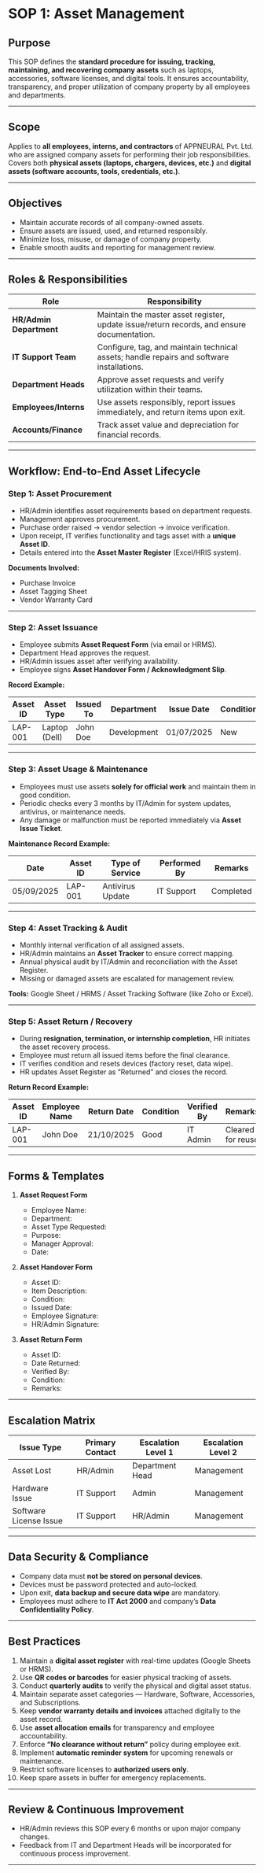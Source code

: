 # **SOP 1: Asset Management**

## **Purpose**

This SOP defines the **standard procedure for issuing, tracking, maintaining, and recovering company assets** such as laptops, accessories, software licenses, and digital tools.
It ensures accountability, transparency, and proper utilization of company property by all employees and departments.

---

## **Scope**

Applies to **all employees, interns, and contractors** of APPNEURAL Pvt. Ltd. who are assigned company assets for performing their job responsibilities.
Covers both **physical assets (laptops, chargers, devices, etc.)** and **digital assets (software accounts, tools, credentials, etc.)**.

---

## **Objectives**

* Maintain accurate records of all company-owned assets.
* Ensure assets are issued, used, and returned responsibly.
* Minimize loss, misuse, or damage of company property.
* Enable smooth audits and reporting for management review.

---

## **Roles & Responsibilities**

| Role                    | Responsibility                                                                             |
| ----------------------- | ------------------------------------------------------------------------------------------ |
| **HR/Admin Department** | Maintain the master asset register, update issue/return records, and ensure documentation. |
| **IT Support Team**     | Configure, tag, and maintain technical assets; handle repairs and software installations.  |
| **Department Heads**    | Approve asset requests and verify utilization within their teams.                          |
| **Employees/Interns**   | Use assets responsibly, report issues immediately, and return items upon exit.             |
| **Accounts/Finance**    | Track asset value and depreciation for financial records.                                  |

---

## **Workflow: End-to-End Asset Lifecycle**

### **Step 1: Asset Procurement**

* HR/Admin identifies asset requirements based on department requests.
* Management approves procurement.
* Purchase order raised → vendor selection → invoice verification.
* Upon receipt, IT verifies functionality and tags asset with a **unique Asset ID**.
* Details entered into the **Asset Master Register** (Excel/HRIS system).

**Documents Involved:**

* Purchase Invoice
* Asset Tagging Sheet
* Vendor Warranty Card

---

### **Step 2: Asset Issuance**

* Employee submits **Asset Request Form** (via email or HRMS).
* Department Head approves the request.
* HR/Admin issues asset after verifying availability.
* Employee signs **Asset Handover Form / Acknowledgment Slip**.

**Record Example:**

| Asset ID | Asset Type    | Issued To | Department  | Issue Date | Condition | Remarks         |
| -------- | ------------- | --------- | ----------- | ---------- | --------- | --------------- |
| LAP-001  | Laptop (Dell) | John Doe  | Development | 01/07/2025 | New       | Office Use Only |

---

### **Step 3: Asset Usage & Maintenance**

* Employees must use assets **solely for official work** and maintain them in good condition.
* Periodic checks every 3 months by IT/Admin for system updates, antivirus, or maintenance needs.
* Any damage or malfunction must be reported immediately via **Asset Issue Ticket**.

**Maintenance Record Example:**

| Date       | Asset ID | Type of Service  | Performed By | Remarks   |
| ---------- | -------- | ---------------- | ------------ | --------- |
| 05/09/2025 | LAP-001  | Antivirus Update | IT Support   | Completed |

---

### **Step 4: Asset Tracking & Audit**

* Monthly internal verification of all assigned assets.
* HR/Admin maintains an **Asset Tracker** to ensure correct mapping.
* Annual physical audit by IT/Admin and reconciliation with the Asset Register.
* Missing or damaged assets are escalated for management review.

**Tools:** Google Sheet / HRMS / Asset Tracking Software (like Zoho or Excel).

---

### **Step 5: Asset Return / Recovery**

* During **resignation, termination, or internship completion**, HR initiates the asset recovery process.
* Employee must return all issued items before the final clearance.
* IT verifies condition and resets devices (factory reset, data wipe).
* HR updates Asset Register as “Returned” and closes the record.

**Return Record Example:**

| Asset ID | Employee Name | Return Date | Condition | Verified By | Remarks           |
| -------- | ------------- | ----------- | --------- | ----------- | ----------------- |
| LAP-001  | John Doe      | 21/10/2025  | Good      | IT Admin    | Cleared for reuse |

---

## **Forms & Templates**

1. **Asset Request Form**

   * Employee Name:
   * Department:
   * Asset Type Requested:
   * Purpose:
   * Manager Approval:
   * Date:

2. **Asset Handover Form**

   * Asset ID:
   * Item Description:
   * Condition:
   * Issued Date:
   * Employee Signature:
   * HR/Admin Signature:

3. **Asset Return Form**

   * Asset ID:
   * Date Returned:
   * Verified By:
   * Condition:
   * Remarks:

---

## **Escalation Matrix**

| Issue Type             | Primary Contact | Escalation Level 1 | Escalation Level 2 |
| ---------------------- | --------------- | ------------------ | ------------------ |
| Asset Lost             | HR/Admin        | Department Head    | Management         |
| Hardware Issue         | IT Support      | Admin              | Management         |
| Software License Issue | IT Support      | HR/Admin           | Management         |

---

## **Data Security & Compliance**

* Company data must **not be stored on personal devices**.
* Devices must be password protected and auto-locked.
* Upon exit, **data backup and secure data wipe** are mandatory.
* Employees must adhere to **IT Act 2000** and company’s **Data Confidentiality Policy**.

---

## **Best Practices**

1. Maintain a **digital asset register** with real-time updates (Google Sheets or HRMS).
2. Use **QR codes or barcodes** for easier physical tracking of assets.
3. Conduct **quarterly audits** to verify the physical and digital asset status.
4. Maintain separate asset categories — Hardware, Software, Accessories, and Subscriptions.
5. Keep **vendor warranty details and invoices** attached digitally to the asset record.
6. Use **asset allocation emails** for transparency and employee accountability.
7. Enforce **“No clearance without return”** policy during employee exit.
8. Implement **automatic reminder system** for upcoming renewals or maintenance.
9. Restrict software licenses to **authorized users only**.
10. Keep spare assets in buffer for emergency replacements.

---

## **Review & Continuous Improvement**

* HR/Admin reviews this SOP every 6 months or upon major company changes.
* Feedback from IT and Department Heads will be incorporated for continuous process improvement.

---
